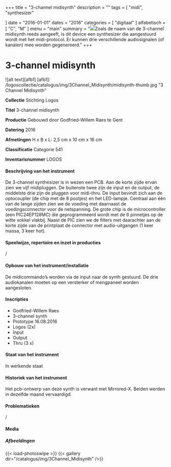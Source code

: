 +++
title = "3-channel midisynth"
description = ""
tags = [
    "midi",
"synthesizer"

]
date = "2016-01-01"
dates = "2016"
categories = [
    "digitaal"
]
alfabetisch = [ "C", "M"
]
menu = "main"
summary = "<a href='/logoscollectie/catalogus/2016/3channel_midi_synth'><img src='/logoscollectie/catalogus/img/3Channel_Midisynth/midisynth-thumb.jpg'></a>Zoals de naam van de 3-channel midisynth reeds aangeeft, is dit device een synthesizer die aangestuurd wordt met het midi-protocol. Er kunnen drie verschillende audiosignalen (of kanalen) mee worden gegenereerd."
+++

# 3-channel midisynth

![alt text][afb1]
[afb1]: /logoscollectie/catalogus/img/3Channel_Midisynth/midisynth-thumb.jpg "3 Channel Midisynth"

**Collectie**
Stichting Logos

**Titel**
3-channel midisynth

**Productie**
Gebouwd door Godfried-Willem Raes te Gent

**Datering**
2016

**Afmetingen**
H x B x L: 2,5 cm x 10 cm x 16 cm

**Classificatie**
Categorie 541

**Inventarisnummer**
LOGOS

#### Beschrijving van het instrument
De 3-channel synthesizer is in wezen een PCB. Aan de korte zijde ervan zien we vijf midipluggen. De buitenste twee zijn de input en de output, de middelste drie zijn de pluggen voor midi-thru. De input bevindt zich aan de optocoupler (de chip met de 8 pootjes) en het LED-lampje.
Centraal aan één van de lange zijden zien we de voeding met daarnaast de voedingsconnector voor de netspanning. De grote chip is de microcontroller (een PIC24EP128MC) die geprogrammeerd wordt met de 6 pinnetjes op de witte sokkel vlakbij. Naast de PIC zien we de filters met daarachter aan de korte zijde van de printplaat de connector met audio-uitgangen (1 keer massa, 3 keer hot).  

#### Speelwijze, repertoire en inzet in producties
/

#### Opbouw van het instrument/installatie
De midicommando’s worden via de input naar de synth gestuurd. De drie audiokanalen moeten op een versterker of mengpaneel worden aangesloten.

#### Inscripties
- Godfried-Willem Raes
- 3-channel synth
- Prototype 16.08.2016
- Logos (2x)
- Input
- Output
- Thru (3 x)

#### Staat van het instrument
In werkende staat

#### Historiek van het instrument
Het pcb-ontwerp van deze synth is verwant met Mirrored-X. Beiden werden in dezelfde maand vervaardigd.

#### Problematieken
/

#### Media
##### Afbeeldingen
{{< load-photoswipe >}}
{{< gallery dir="/catalogus/img/3Channel_Midisynth" />}}

